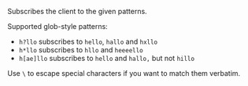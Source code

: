 Subscribes the client to the given patterns.

Supported glob-style patterns:

- `h?llo` subscribes to `hello`, `hallo` and `hxllo`
- `h*llo` subscribes to `hllo` and `heeeello`
- `h[ae]llo` subscribes to `hello` and `hallo,` but not `hillo`

Use `\` to escape special characters if you want to match them verbatim.
